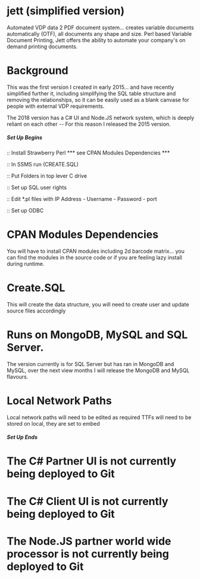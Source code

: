 # jett (simplified version)
Automated VDP data 2 PDF document system... creates variable documents automatically (OTF), all documents any shape and size. 
Perl based Variable Document Printing, Jett offers the ability to automate your company's on demand printing documents.

# Background
This was the first version I created in early 2015... and have recently simplified further it, including  simplifying the SQL table structure and removing the relationships, so it can be easily used as a blank canvase for people with external VDP requirements.

The 2018 version has a C# UI and Node.JS network system, which is deeply reliant on each other -- For this reason I released the 2015 version.

##### Set Up Begins

:: Install Strawberry Perl *** see CPAN Modules Dependencies ***

:: In SSMS run (CREATE.SQL)

:: Put Folders in top lever C drive

:: Set up SQL user rights 

:: Edit *.pl files with IP Address - Username - Password - port

:: Set up ODBC

# CPAN Modules Dependencies
You will have to install CPAN modules including 2d barcode matrix... you can find the modules in the source code or if you are feeling lazy install during runtime.

# Create.SQL
This will create the data structure, you will need to create user and update source files accordingly 

# Runs on MongoDB, MySQL and SQL Server.
The version currently is for SQL Server but has ran in MongoDB and MySQL, over the next view months I will release the MongoDB and MySQL flavours.

# Local Network Paths
Local network paths will need to be edited as required
TTFs will need to be stored on local, they are set to embed 

##### Set Up Ends

# The C# Partner UI is not currently being deployed to Git
# The C# Client UI is not currently being deployed to Git
# The Node.JS partner world wide processor is not currently being deployed to Git
